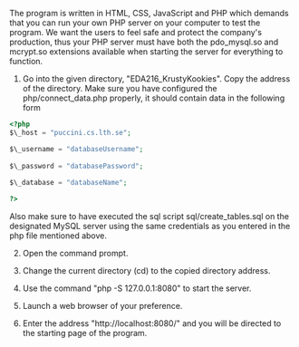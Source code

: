 The program is written in HTML, CSS, JavaScript and PHP which demands that you can run your own PHP server on your computer to test the program. We want the users to feel safe and protect the company's production, thus your PHP server must have both the pdo\_mysql.so and mcrypt.so extensions available when starting the server for everything to function.

1. Go into the given directory, "EDA216\_KrustyKookies".
Copy the address of the directory.
Make sure you have configured the php/connect\_data.php properly, it should contain data in the following form
```php
<?php
$\_host = "puccini.cs.lth.se";

$\_username = "databaseUsername";
        
$\_password = "databasePassword";
        
$\_database = "databaseName";

?>
```
Also make sure to have executed the sql script sql/create\_tables.sql on the designated MySQL server using the same credentials as you entered in the php file mentioned above.

2. Open the command prompt.

3. Change the current directory (cd) to the copied directory address.

4. Use the command "php -S 127.0.0.1:8080" to start the server.

5. Launch a web browser of your preference.

6. Enter the address "http://localhost:8080/" and you will be directed to the starting page of the program.
